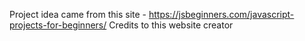 Project idea came from this site - https://jsbeginners.com/javascript-projects-for-beginners/
Credits to this website creator
